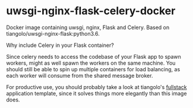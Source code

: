# uwsgi-nginx-flask-celery-docker
Docker image containing uwsgi, nginx, Flask and Celery. Based on tiangolo/uwsgi-nginx-flask:python3.6.

Why include Celery in your Flask container?

Since celery needs to access the codebase of your Flask app to spawn workers, might as well spawn the workers on
the same machine. You should still be able to spin up multiple containers for load balancing, as each worker will consume
from the shared message broker.

For productive use, you should probably take a look at tiangolo's [fullstack](https://github.com/tiangolo/full-stack) application template, since it solves things more elegantly than this image does.
